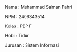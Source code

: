 Nama : Muhammad Salman Fahri

NPM : 2406343514

Kelas : PBP F

Hobi : Tidur

Jurusan : Sistem Informasi